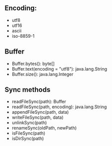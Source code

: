 ## Encoding:
- utf8
- utf16
- ascii
- iso-8859-1

## Buffer
- Buffer.bytes(): byte[]
- Buffer.text(encoding = "utf8"): java.lang.String
- Buffer.size(): java.lang.Integer

## Sync methods
- readFileSync(path): Buffer
- readFileSync(path, encoding): java.lang.String
- appendFileSync(path, data)
- writeFileSync(path, data)
- unlinkSync(path)
- renameSync(oldPath, newPath)
- isFileSync(path)
- isDirSync(path)
